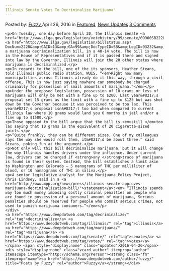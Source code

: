 ```yaml
---
Illinois Senate Votes To Decriminalize Marijuana"
---
```

<article class="post-listing post-13874 post type-post status-publish format-standard has-post-thumbnail hentry  tag-decriminalize tag-illinois tag-marijuana tag-senate tag-votes">
    <div class="post-inner">
        <span>Posted by: <a href="https://www.deepdotweb.com/author/fuzzy/" title="">Fuzzy </a></span>
    <span>April 26, 2016</span>
    <span>in <a href="https://www.deepdotweb.com/category/deepdot-news/" rel="category tag">Featured</a>, <a href="https://www.deepdotweb.com/category/news-updates/" rel="category tag">News Updates</a></span>
    <span><a href="https://www.deepdotweb.com/2016/04/26/illinois-senate-votes-to-decriminalize-marijuana/#comments">3 Comments</a></span>
    </p>
    <div class="clear"></div>
    
    <p>On Tuesday, one day before April 20, the Illinois Senate <a href="http://www.ilga.gov/legislation/votehistory/99/senate/09900SB2228_04192016_003000T.pdf">passed</a> <a href="http://www.ilga.gov/legislation/billstatus.asp?DocNum=2228&amp;GAID=13&amp;GA=99&amp;DocTypeID=SB&amp;LegID=93232&amp;SessionID=88">SB2228</a>, a marijuana decriminalization bill, in a 40-14 vote. The bill is now in the House of Representatives and if it is passed there and signed into law by the Governor, Illinois will join the 20 other states where marijuana is decriminalized.</p>
    <p>In regards to the bill, one of the its sponsors, Heather Steans, told Illinois public radio station, WUIS, “<em>Right now many municipalities across Illinois already do it this way, through a civil offense, This is now just saying nowhere can somebody be charged criminally for possession of small amounts of marijuana.”</em></p>
    <p>Under the proposed legislation, possession of 10 grams or less of marijuana will only be met with a fine up to $200. Last year&#8217;s proposal set 15 grams as the limit with a fine up to $125 but was shot down by the Governor because it was perceived to be too lax. This year&#8217;s proposal isn&#8217;t too bad when compared to current Illinois law where 10 grams would land you 6 months in jail and/or a fine up to $1500.</p>
    <p>Those opposed to the bill argue that the bill is <em>still </em>too lax saying that 10 grams is the equivalent of 20 cigarette-sized joints.</p>
    <p>“Quite frankly, they can be different sizes, One of my colleagues says the way she would roll them, it&#8217;d be about three.” said Steans, poking fun at the argument.</p>
    <p>Not only will this bill decriminalize marijuana, but it will change the way Illinois handles drivers under the influence. Under current law, drivers can be charged if <strong>any </strong>trace of marijuana is found in their system. Instead, the bill establishes a limit akin to Washington and Colorado – 5 nanograms of THC per milliliter of blood, or 10 nanaograms of THC in saliva.</p>
    <p>A senior legislative analyst for the Marijuana Policy Project, Chris Lindsey, said in a <a href="http://www.mpp.org/news/press/illinois-senate-approves-marijuana-decriminalization-bill/">statement</a>:<em> “Illinois spends way too much money imposing costly criminal penalties on people who are found in possession of a personal amount of marijuana, Serious penalties should be reserved for people who commit serious crimes, not used to punish marijuana consumers.”</em></p>
    </div>
    <a href="https://www.deepdotweb.com/tag/decriminalize/" rel="tag">decriminalize</a> <a href="https://www.deepdotweb.com/tag/illinois/" rel="tag">illinois</a> <a href="https://www.deepdotweb.com/tag/marijuana/" rel="tag">marijuana</a> <a href="https://www.deepdotweb.com/tag/senate/" rel="tag">senate</a> <a href="https://www.deepdotweb.com/tag/votes/" rel="tag">votes</a></span> <span style="display:none" class="updated">2016-04-26</span>
    <div style="display:none" class="vcard author" itemprop="author" itemscope itemtype="http://schema.org/Person"><strong class="fn" itemprop="name"><a href="https://www.deepdotweb.com/author/fuzzy/" title="Posts by Fuzzy" rel="author">Fuzzy</a></strong></div>
    
